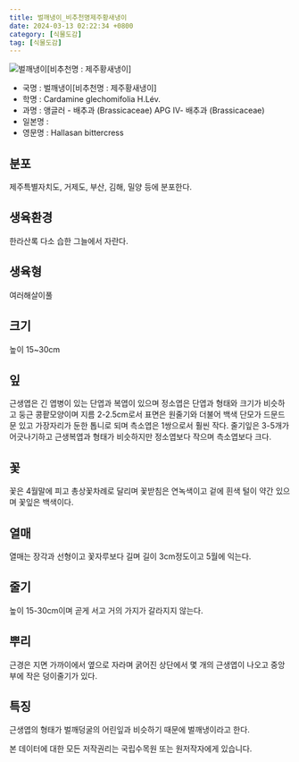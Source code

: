```yaml
---
title: 벌깨냉이_비추천명제주황새냉이
date: 2024-03-13 02:22:34 +0800
category: [식물도감]
tag: [식물도감]
---
```




![벌깨냉이[비추천명 : 제주황새냉이]](/fileUpload/plants/basic/Cruciferae/Cardamine/8430/1_th2.JPG)
- 국명 : 벌깨냉이[비추천명 : 제주황새냉이]
- 학명 : Cardamine glechomifolia H.Lév.
- 과명 : 앵글러 - 배추과 (Brassicaceae) APG Ⅳ- 배추과 (Brassicaceae)
- 일본명 : 
- 영문명 : Hallasan bittercress


## 분포
제주특별자치도, 거제도, 부산, 김해, 밀양 등에 분포한다.
## 생육환경
한라산록 다소 습한 그늘에서 자란다.
## 생육형
여러해살이풀 
## 크기
높이 15~30cm
## 잎
근생엽은 긴 엽병이 있는 단엽과 복엽이 있으며 정소엽은 단엽과 형태와 크기가 비슷하고 둥근 콩팥모양이며 지름 2-2.5cm로서 표면은 원줄기와 더불어 백색 단모가 드문드문 있고 가장자리가 둔한 톱니로 되며 측소엽은 1쌍으로서 훨씬 작다. 줄기잎은 3-5개가 어긋나기하고 근생복엽과 형태가 비슷하지만 정소엽보다 작으며 측소엽보다 크다.
## 꽃
꽃은 4월말에 피고 총상꽃차례로 달리며 꽃받침은 연녹색이고 겉에 흰색 털이 약간 있으며 꽃잎은 백색이다.
## 열매
열매는 장각과 선형이고 꽃자루보다 길며 길이 3cm정도이고 5월에 익는다.
## 줄기
높이 15-30cm이며 곧게 서고 거의 가지가 갈라지지 않는다.
## 뿌리
근경은 지면 가까이에서 옆으로 자라며 굵어진 상단에서 몇 개의 근생엽이 나오고 중앙부에 작은 덩이줄기가 있다.
## 특징
근생엽의 형태가 벌깨덩굴의 어린잎과 비슷하기 때문에 벌깨냉이라고 한다.






본 데이터에 대한 모든 저작권리는 국립수목원 또는 원저작자에게 있습니다.
